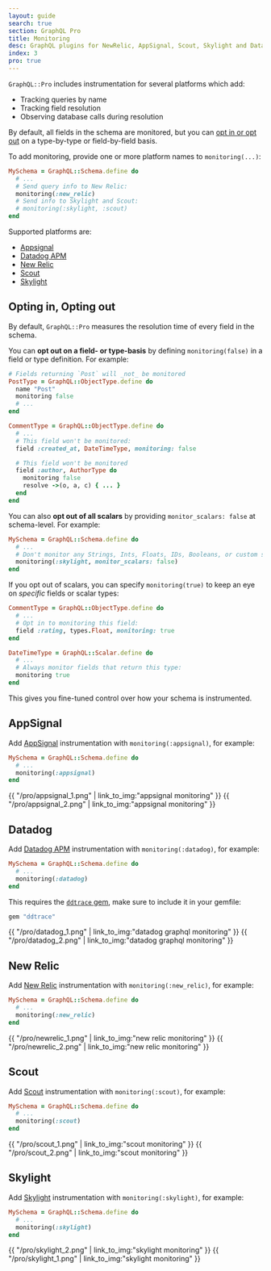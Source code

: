 ```yaml
---
layout: guide
search: true
section: GraphQL Pro
title: Monitoring
desc: GraphQL plugins for NewRelic, AppSignal, Scout, Skylight and Datadog
index: 3
pro: true
---
```


`GraphQL::Pro` includes instrumentation for several platforms which add:

- Tracking queries by name
- Tracking field resolution
- Observing database calls during resolution

By default, all fields in the schema are monitored, but you can [opt in or opt out](#opting-in-opting-out) on a type-by-type or field-by-field basis.

To add monitoring, provide one or more platform names to `monitoring(...)`:

```ruby
MySchema = GraphQL::Schema.define do
  # ...
  # Send query info to New Relic:
  monitoring(:new_relic)
  # Send info to Skylight and Scout:
  # monitoring(:skylight, :scout)
end
```

Supported platforms are:

- [Appsignal](#appsignal)
- [Datadog APM](#datadog)
- [New Relic](#new-relic)
- [Scout](#scout)
- [Skylight](#skylight)

## Opting in, Opting out

By default, `GraphQL::Pro` measures the resolution time of every field in the schema.

You can __opt out on a field- or type-basis__ by defining `monitoring(false)` in a field or type definition. For example:

```ruby
# Fields returning `Post` will _not_ be monitored
PostType = GraphQL::ObjectType.define do
  name "Post"
  monitoring false
  # ...
end

CommentType = GraphQL::ObjectType.define do
  # ...
  # This field won't be monitored:
  field :created_at, DateTimeType, monitoring: false

  # This field won't be monitored
  field :author, AuthorType do
    monitoring false
    resolve ->(o, a, c) { ... }
  end
end
```

You can also __opt out of all scalars__ by providing `monitor_scalars: false` at schema-level. For example:

```ruby
MySchema = GraphQL::Schema.define do
  # ...
  # Don't monitor any Strings, Ints, Floats, IDs, Booleans, or custom scalars
  monitoring(:skylight, monitor_scalars: false)
end
```

If you opt out of scalars, you can specify `monitoring(true)` to keep an eye on _specific_ fields or scalar types:

```ruby
CommentType = GraphQL::ObjectType.define do
  # ...
  # Opt in to monitoring this field:
  field :rating, types.Float, monitoring: true
end

DateTimeType = GraphQL::Scalar.define do
  # ...
  # Always monitor fields that return this type:
  monitoring true
end
```

This gives you fine-tuned control over how your schema is instrumented.

## AppSignal

Add [AppSignal](https://appsignal.com/) instrumentation with `monitoring(:appsignal)`, for example:

```ruby
MySchema = GraphQL::Schema.define do
  # ...
  monitoring(:appsignal)
end
```

<div class="monitoring-img-group">
  {{ "/pro/appsignal_1.png" | link_to_img:"appsignal monitoring" }}
  {{ "/pro/appsignal_2.png" | link_to_img:"appsignal monitoring" }}
</div>

## Datadog

Add [Datadog APM](https://www.datadoghq.com/apm/) instrumentation with `monitoring(:datadog)`, for example:

```ruby
MySchema = GraphQL::Schema.define do
  # ...
  monitoring(:datadog)
end
```

This requires the [`ddtrace` gem](https://github.com/DataDog/dd-trace-rb), make sure to include it in your gemfile:

```ruby
gem "ddtrace"
```

<div class="monitoring-img-group">
  {{ "/pro/datadog_1.png" | link_to_img:"datadog graphql monitoring" }}
  {{ "/pro/datadog_2.png" | link_to_img:"datadog graphql monitoring" }}
</div>

## New Relic

Add [New Relic](https://newrelic.com/) instrumentation with `monitoring(:new_relic)`, for example:

```ruby
MySchema = GraphQL::Schema.define do
  # ...
  monitoring(:new_relic)
end
```

<div class="monitoring-img-group">
  {{ "/pro/newrelic_1.png" | link_to_img:"new relic monitoring" }}
  {{ "/pro/newrelic_2.png" | link_to_img:"new relic monitoring" }}
</div>

## Scout

Add [Scout](https://scoutapp.com) instrumentation with `monitoring(:scout)`, for example:

```ruby
MySchema = GraphQL::Schema.define do
  # ...
  monitoring(:scout)
end
```

<div class="monitoring-img-group">
  {{ "/pro/scout_1.png" | link_to_img:"scout monitoring" }}
  {{ "/pro/scout_2.png" | link_to_img:"scout monitoring" }}
</div>

## Skylight

Add [Skylight](http://skylight.io) instrumentation with `monitoring(:skylight)`, for example:

```ruby
MySchema = GraphQL::Schema.define do
  # ...
  monitoring(:skylight)
end
```

<div class="monitoring-img-group">
  {{ "/pro/skylight_2.png" | link_to_img:"skylight monitoring" }}
  {{ "/pro/skylight_1.png" | link_to_img:"skylight monitoring" }}
</div>
